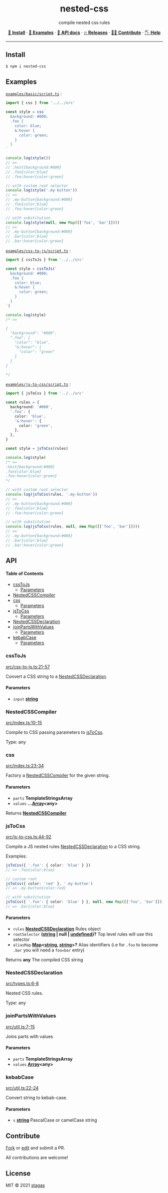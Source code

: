 <h1 align="center">nested-css</h1>

<p align="center">
compile nested css rules
</p>

<p align="center">
   <a href="#Install">🔧 <strong>Install</strong></a>
 · <a href="#Examples">🧩 <strong>Examples</strong></a>
 · <a href="#API">📜 <strong>API docs</strong></a>
 · <a href="https://github.com/stagas/nested-css/releases">🔥 <strong>Releases</strong></a>
 · <a href="#Contribute">💪🏼 <strong>Contribute</strong></a>
 · <a href="https://github.com/stagas/nested-css/issues">🖐️ <strong>Help</strong></a>
</p>

---

## Install

```sh
$ npm i nested-css
```

## Examples

[`examples/basic/script.ts`](examples/basic/script.ts) :

```ts
import { css } from '../../src'

const style = css`
  background: #000;
  .foo {
    color: blue;
    &:hover {
      color: green;
    }
  }
`

console.log(style())
// =>
// :host{background:#000}
// .foo{color:blue}
// .foo:hover{color:green}

// with custom root selector
console.log(style('.my-button'))
// =>
// .my-button{background:#000}
// .foo{color:blue}
// .foo:hover{color:green}

// with substitution
console.log(style(null, new Map([['foo', 'bar']])))
// =>
// .my-button{background:#000}
// .bar{color:blue}
// .bar:hover{color:green}
```

[`examples/css-to-js/script.ts`](examples/css-to-js/script.ts) :

```ts
import { cssToJs } from '../../src'

const style = cssToJs(`
  background: #000;
  .foo {
    color: blue;
    &:hover {
      color: green;
    }
  }
`)

console.log(style)
/* =>

{
  "background": "#000",
  ".foo": {
    "color": "blue",
    "&:hover": {
      "color": "green"
    }
  }
}

*/
```

[`examples/js-to-css/script.ts`](examples/js-to-css/script.ts) :

```ts
import { jsToCss } from '../../src'

const rules = {
  background: '#000',
  '.foo': {
    color: 'blue',
    '&:hover': {
      color: 'green',
    },
  },
}

const style = jsToCss(rules)

console.log(style)
/* =>
:host{background:#000}
.foo{color:blue}
.foo:hover{color:green}
*/

// with custom root selector
console.log(jsToCss(rules, '.my-button'))
// =>
// .my-button{background:#000}
// .foo{color:blue}
// .foo:hover{color:green}

// with substitution
console.log(jsToCss(rules, null, new Map([['foo', 'bar']])))
// =>
// .my-button{background:#000}
// .bar{color:blue}
// .bar:hover{color:green}
```

## API

<!-- Generated by documentation.js. Update this documentation by updating the source code. -->

#### Table of Contents

- [cssToJs](#csstojs)
  - [Parameters](#parameters)
- [NestedCSSCompiler](#nestedcsscompiler)
- [css](#css)
  - [Parameters](#parameters-1)
- [jsToCss](#jstocss)
  - [Parameters](#parameters-2)
- [NestedCSSDeclaration](#nestedcssdeclaration)
- [joinPartsWithValues](#joinpartswithvalues)
  - [Parameters](#parameters-3)
- [kebabCase](#kebabcase)
  - [Parameters](#parameters-4)

### cssToJs

[src/css-to-js.ts:21-57](https://github.com/stagas/nested-css/blob/d919984d8e97b41944344f87591261ac718a8711/src/css-to-js.ts#L21-L57 "Source code on GitHub")

Convert a CSS string to a [NestedCSSDeclaration](#nestedcssdeclaration).

#### Parameters

- `input` **[string](https://developer.mozilla.org/docs/Web/JavaScript/Reference/Global_Objects/String)**&#x20;

### NestedCSSCompiler

[src/index.ts:10-15](https://github.com/stagas/nested-css/blob/d919984d8e97b41944344f87591261ac718a8711/src/index.ts#L7-L9 "Source code on GitHub")

Compile to CSS passing parameters to [jsToCss](#jstocss).

Type: any

### css

[src/index.ts:23-34](https://github.com/stagas/nested-css/blob/d919984d8e97b41944344f87591261ac718a8711/src/index.ts#L23-L34 "Source code on GitHub")

Factory a [NestedCSSCompiler](#nestedcsscompiler) for the given string.

#### Parameters

- `parts` **TemplateStringsArray**&#x20;
- `values` **...[Array](https://developer.mozilla.org/docs/Web/JavaScript/Reference/Global_Objects/Array)\<any>**&#x20;

Returns **[NestedCSSCompiler](#nestedcsscompiler)**&#x20;

### jsToCss

[src/js-to-css.ts:44-92](https://github.com/stagas/nested-css/blob/d919984d8e97b41944344f87591261ac718a8711/src/js-to-css.ts#L44-L92 "Source code on GitHub")

Compile a JS nested rules [NestedCSSDeclaration](#nestedcssdeclaration) to a CSS string.

Examples:

```ts
jsToCss({ '.foo': { color: 'blue' } })
// => .foo{color:blue}

// custom root
jsToCss({ color: 'red' }, '.my-button')
// => .my-button{color:red}

// with substitution
jsToCss({ '.foo': { color: 'blue' } }, null, new Map([['foo', 'bar']]))
// => .bar{color:blue}
```

#### Parameters

- `rules` **[NestedCSSDeclaration](#nestedcssdeclaration)** Rules object
- `rootSelector` **([string](https://developer.mozilla.org/docs/Web/JavaScript/Reference/Global_Objects/String) | null | [undefined](https://developer.mozilla.org/docs/Web/JavaScript/Reference/Global_Objects/undefined))?** Top level rules will use this selector
- `aliasMap` **[Map](https://developer.mozilla.org/docs/Web/JavaScript/Reference/Global_Objects/Map)<[string](https://developer.mozilla.org/docs/Web/JavaScript/Reference/Global_Objects/String), [string](https://developer.mozilla.org/docs/Web/JavaScript/Reference/Global_Objects/String)>?** Alias identifiers (i.e for `.foo` to become `.bar`
  you will need a `foo=bar` entry)

Returns **any** The compiled CSS string

### NestedCSSDeclaration

[src/types.ts:6-8](https://github.com/stagas/nested-css/blob/d919984d8e97b41944344f87591261ac718a8711/src/types.ts#L3-L5 "Source code on GitHub")

Nested CSS rules.

Type: any

### joinPartsWithValues

[src/util.ts:7-15](https://github.com/stagas/nested-css/blob/d919984d8e97b41944344f87591261ac718a8711/src/util.ts#L7-L15 "Source code on GitHub")

Joins parts with values

#### Parameters

- `parts` **TemplateStringsArray**&#x20;
- `values` **[Array](https://developer.mozilla.org/docs/Web/JavaScript/Reference/Global_Objects/Array)\<any>**&#x20;

### kebabCase

[src/util.ts:22-24](https://github.com/stagas/nested-css/blob/d919984d8e97b41944344f87591261ac718a8711/src/util.ts#L22-L24 "Source code on GitHub")

Convert string to kebab-case.

#### Parameters

- `s` **[string](https://developer.mozilla.org/docs/Web/JavaScript/Reference/Global_Objects/String)** PascalCase or camelCase string

## Contribute

[Fork](https://github.com/stagas/nested-css/fork) or
[edit](https://github.dev/stagas/nested-css) and submit a PR.

All contributions are welcome!

## License

MIT © 2021
[stagas](https://github.com/stagas)
